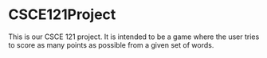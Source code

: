 # CSCE121Project
This is our CSCE 121 project.
It is intended to be a game where the user tries to score as many points as possible from a given set of words.
